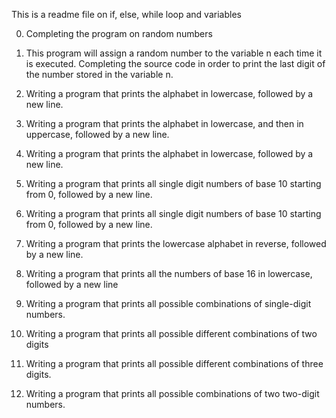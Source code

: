 This is a readme file on if, else, while loop and variables

0. Completing the program on random numbers

1. This program will assign a random number to the variable n each time it is executed. Completing the source code in order to print the last digit of the number stored in the variable n.

2. Writing a program that prints the alphabet in lowercase, followed by a new line.

3. Writing a program that prints the alphabet in lowercase, and then in uppercase, followed by a new line.

4. Writing a program that prints the alphabet in lowercase, followed by a new line.

5. Writing a program that prints all single digit numbers of base 10 starting from 0, followed by a new line.

6. Writing a program that prints all single digit numbers of base 10 starting from 0, followed by a new line.

7. Writing a program that prints the lowercase alphabet in reverse, followed by a new line.

8. Writing a program that prints all the numbers of base 16 in lowercase, followed by a new line

9. Writing a program that prints all possible combinations of single-digit numbers.

100. Writing a program that prints all possible different combinations of two digits

101. Writing a program that prints all possible different combinations of three digits.

102. Writing a program that prints all possible combinations of two two-digit numbers.

